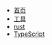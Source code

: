 <!-- docs/_sidebar.md -->

- [首页](/)
- [工具](utils/utils)
- [rust](rust/rust)
- [TypeScript](typescript/tsconfig)
